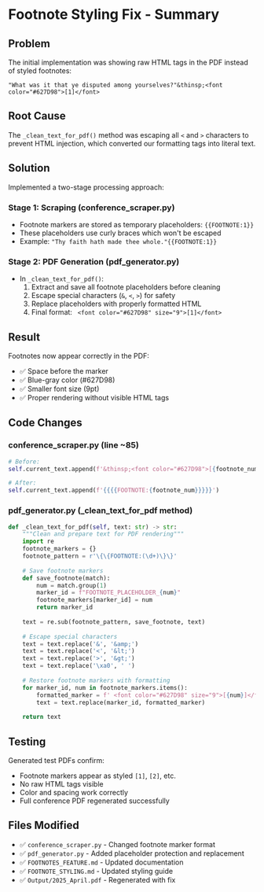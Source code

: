 # Footnote Styling Fix - Summary

## Problem
The initial implementation was showing raw HTML tags in the PDF instead of styled footnotes:
```
"What was it that ye disputed among yourselves?"&thinsp;<font color="#627D98">[1]</font>
```

## Root Cause
The `_clean_text_for_pdf()` method was escaping all `<` and `>` characters to prevent HTML injection, which converted our formatting tags into literal text.

## Solution
Implemented a two-stage processing approach:

### Stage 1: Scraping (conference_scraper.py)
- Footnote markers are stored as temporary placeholders: `{{FOOTNOTE:1}}`
- These placeholders use curly braces which won't be escaped
- Example: `"Thy faith hath made thee whole."{{FOOTNOTE:1}}`

### Stage 2: PDF Generation (pdf_generator.py)
- In `_clean_text_for_pdf()`:
  1. Extract and save all footnote placeholders before cleaning
  2. Escape special characters (`&`, `<`, `>`) for safety
  3. Replace placeholders with properly formatted HTML
  4. Final format: ` <font color="#627D98" size="9">[1]</font>`

## Result
Footnotes now appear correctly in the PDF:
- ✅ Space before the marker
- ✅ Blue-gray color (#627D98)
- ✅ Smaller font size (9pt)
- ✅ Proper rendering without visible HTML tags

## Code Changes

### conference_scraper.py (line ~85)
```python
# Before:
self.current_text.append(f'&thinsp;<font color="#627D98">[{footnote_num}]</font>')

# After:
self.current_text.append(f'{{{{FOOTNOTE:{footnote_num}}}}}')
```

### pdf_generator.py (_clean_text_for_pdf method)
```python
def _clean_text_for_pdf(self, text: str) -> str:
    """Clean and prepare text for PDF rendering"""
    import re
    footnote_markers = {}
    footnote_pattern = r'\{\{FOOTNOTE:(\d+)\}\}'
    
    # Save footnote markers
    def save_footnote(match):
        num = match.group(1)
        marker_id = f"FOOTNOTE_PLACEHOLDER_{num}"
        footnote_markers[marker_id] = num
        return marker_id
    
    text = re.sub(footnote_pattern, save_footnote, text)
    
    # Escape special characters
    text = text.replace('&', '&amp;')
    text = text.replace('<', '&lt;')
    text = text.replace('>', '&gt;')
    text = text.replace('\xa0', ' ')
    
    # Restore footnote markers with formatting
    for marker_id, num in footnote_markers.items():
        formatted_marker = f' <font color="#627D98" size="9">[{num}]</font>'
        text = text.replace(marker_id, formatted_marker)
    
    return text
```

## Testing
Generated test PDFs confirm:
- Footnote markers appear as styled `[1]`, `[2]`, etc.
- No raw HTML tags visible
- Color and spacing work correctly
- Full conference PDF regenerated successfully

## Files Modified
- ✅ `conference_scraper.py` - Changed footnote marker format
- ✅ `pdf_generator.py` - Added placeholder protection and replacement
- ✅ `FOOTNOTES_FEATURE.md` - Updated documentation
- ✅ `FOOTNOTE_STYLING.md` - Updated styling guide
- ✅ `Output/2025_April.pdf` - Regenerated with fix

